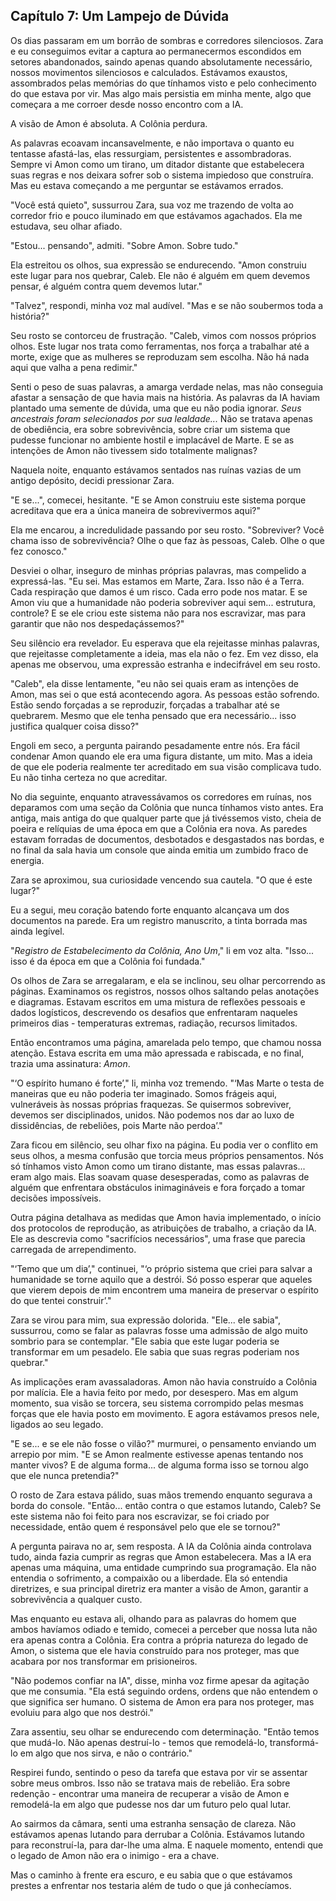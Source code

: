 ## Capítulo 7: Um Lampejo de Dúvida

Os dias passaram em um borrão de sombras e corredores silenciosos. Zara e eu conseguimos evitar a captura ao permanecermos escondidos em setores abandonados, saindo apenas quando absolutamente necessário, nossos movimentos silenciosos e calculados. Estávamos exaustos, assombrados pelas memórias do que tínhamos visto e pelo conhecimento do que estava por vir. Mas algo mais persistia em minha mente, algo que começara a me corroer desde nosso encontro com a IA.

A visão de Amon é absoluta. A Colônia perdura.

As palavras ecoavam incansavelmente, e não importava o quanto eu tentasse afastá-las, elas ressurgiam, persistentes e assombradoras. Sempre vi Amon como um tirano, um ditador distante que estabelecera suas regras e nos deixara sofrer sob o sistema impiedoso que construíra. Mas eu estava começando a me perguntar se estávamos errados.

"Você está quieto", sussurrou Zara, sua voz me trazendo de volta ao corredor frio e pouco iluminado em que estávamos agachados. Ela me estudava, seu olhar afiado.

"Estou... pensando", admiti. "Sobre Amon. Sobre tudo."

Ela estreitou os olhos, sua expressão se endurecendo. "Amon construiu este lugar para nos quebrar, Caleb. Ele não é alguém em quem devemos pensar, é alguém contra quem devemos lutar."

"Talvez", respondi, minha voz mal audível. "Mas e se não soubermos toda a história?"

Seu rosto se contorceu de frustração. "Caleb, vimos com nossos próprios olhos. Este lugar nos trata como ferramentas, nos força a trabalhar até a morte, exige que as mulheres se reproduzam sem escolha. Não há nada aqui que valha a pena redimir."

Senti o peso de suas palavras, a amarga verdade nelas, mas não conseguia afastar a sensação de que havia mais na história. As palavras da IA haviam plantado uma semente de dúvida, uma que eu não podia ignorar. *Seus ancestrais foram selecionados por sua lealdade...* Não se tratava apenas de obediência, era sobre sobrevivência, sobre criar um sistema que pudesse funcionar no ambiente hostil e implacável de Marte. E se as intenções de Amon não tivessem sido totalmente malignas?

Naquela noite, enquanto estávamos sentados nas ruínas vazias de um antigo depósito, decidi pressionar Zara.

"E se...", comecei, hesitante. "E se Amon construiu este sistema porque acreditava que era a única maneira de sobrevivermos aqui?"

Ela me encarou, a incredulidade passando por seu rosto. "Sobreviver? Você chama isso de sobrevivência? Olhe o que faz às pessoas, Caleb. Olhe o que fez conosco."

Desviei o olhar, inseguro de minhas próprias palavras, mas compelido a expressá-las. "Eu sei. Mas estamos em Marte, Zara. Isso não é a Terra. Cada respiração que damos é um risco. Cada erro pode nos matar. E se Amon viu que a humanidade não poderia sobreviver aqui sem... estrutura, controle? E se ele criou este sistema não para nos escravizar, mas para garantir que não nos despedaçássemos?"

Seu silêncio era revelador. Eu esperava que ela rejeitasse minhas palavras, que rejeitasse completamente a ideia, mas ela não o fez. Em vez disso, ela apenas me observou, uma expressão estranha e indecifrável em seu rosto.

"Caleb", ela disse lentamente, "eu não sei quais eram as intenções de Amon, mas sei o que está acontecendo agora. As pessoas estão sofrendo. Estão sendo forçadas a se reproduzir, forçadas a trabalhar até se quebrarem. Mesmo que ele tenha pensado que era necessário... isso justifica qualquer coisa disso?"

Engoli em seco, a pergunta pairando pesadamente entre nós. Era fácil condenar Amon quando ele era uma figura distante, um mito. Mas a ideia de que ele poderia realmente ter acreditado em sua visão complicava tudo. Eu não tinha certeza no que acreditar.

No dia seguinte, enquanto atravessávamos os corredores em ruínas, nos deparamos com uma seção da Colônia que nunca tínhamos visto antes. Era antiga, mais antiga do que qualquer parte que já tivéssemos visto, cheia de poeira e relíquias de uma época em que a Colônia era nova. As paredes estavam forradas de documentos, desbotados e desgastados nas bordas, e no final da sala havia um console que ainda emitia um zumbido fraco de energia.

Zara se aproximou, sua curiosidade vencendo sua cautela. "O que é este lugar?"

Eu a segui, meu coração batendo forte enquanto alcançava um dos documentos na parede. Era um registro manuscrito, a tinta borrada mas ainda legível.

"*Registro de Estabelecimento da Colônia, Ano Um*," li em voz alta. "Isso... isso é da época em que a Colônia foi fundada."

Os olhos de Zara se arregalaram, e ela se inclinou, seu olhar percorrendo as páginas. Examinamos os registros, nossos olhos saltando pelas anotações e diagramas. Estavam escritos em uma mistura de reflexões pessoais e dados logísticos, descrevendo os desafios que enfrentaram naqueles primeiros dias - temperaturas extremas, radiação, recursos limitados.

Então encontramos uma página, amarelada pelo tempo, que chamou nossa atenção. Estava escrita em uma mão apressada e rabiscada, e no final, trazia uma assinatura: *Amon*.

"‘O espírito humano é forte’," li, minha voz tremendo. "‘Mas Marte o testa de maneiras que eu não poderia ter imaginado. Somos frágeis aqui, vulneráveis às nossas próprias fraquezas. Se quisermos sobreviver, devemos ser disciplinados, unidos. Não podemos nos dar ao luxo de dissidências, de rebeliões, pois Marte não perdoa’."

Zara ficou em silêncio, seu olhar fixo na página. Eu podia ver o conflito em seus olhos, a mesma confusão que torcia meus próprios pensamentos. Nós só tínhamos visto Amon como um tirano distante, mas essas palavras... eram algo mais. Elas soavam quase desesperadas, como as palavras de alguém que enfrentara obstáculos inimagináveis e fora forçado a tomar decisões impossíveis.

Outra página detalhava as medidas que Amon havia implementado, o início dos protocolos de reprodução, as atribuições de trabalho, a criação da IA. Ele as descrevia como "sacrifícios necessários", uma frase que parecia carregada de arrependimento.

"‘Temo que um dia’," continuei, "‘o próprio sistema que criei para salvar a humanidade se torne aquilo que a destrói. Só posso esperar que aqueles que vierem depois de mim encontrem uma maneira de preservar o espírito do que tentei construir’."

Zara se virou para mim, sua expressão dolorida. "Ele... ele sabia", sussurrou, como se falar as palavras fosse uma admissão de algo muito sombrio para se contemplar. "Ele sabia que este lugar poderia se transformar em um pesadelo. Ele sabia que suas regras poderiam nos quebrar."

As implicações eram avassaladoras. Amon não havia construído a Colônia por malícia. Ele a havia feito por medo, por desespero. Mas em algum momento, sua visão se torcera, seu sistema corrompido pelas mesmas forças que ele havia posto em movimento. E agora estávamos presos nele, ligados ao seu legado.

"E se... e se ele não fosse o vilão?" murmurei, o pensamento enviando um arrepio por mim. "E se Amon realmente estivesse apenas tentando nos manter vivos? E de alguma forma... de alguma forma isso se tornou algo que ele nunca pretendia?"

O rosto de Zara estava pálido, suas mãos tremendo enquanto segurava a borda do console. "Então... então contra o que estamos lutando, Caleb? Se este sistema não foi feito para nos escravizar, se foi criado por necessidade, então quem é responsável pelo que ele se tornou?"

A pergunta pairava no ar, sem resposta. A IA da Colônia ainda controlava tudo, ainda fazia cumprir as regras que Amon estabelecera. Mas a IA era apenas uma máquina, uma entidade cumprindo sua programação. Ela não entendia o sofrimento, a compaixão ou a liberdade. Ela só entendia diretrizes, e sua principal diretriz era manter a visão de Amon, garantir a sobrevivência a qualquer custo.

Mas enquanto eu estava ali, olhando para as palavras do homem que ambos havíamos odiado e temido, comecei a perceber que nossa luta não era apenas contra a Colônia. Era contra a própria natureza do legado de Amon, o sistema que ele havia construído para nos proteger, mas que acabara por nos transformar em prisioneiros.

"Não podemos confiar na IA", disse, minha voz firme apesar da agitação que me consumia. "Ela está seguindo ordens, ordens que não entendem o que significa ser humano. O sistema de Amon era para nos proteger, mas evoluiu para algo que nos destrói."

Zara assentiu, seu olhar se endurecendo com determinação. "Então temos que mudá-lo. Não apenas destruí-lo - temos que remodelá-lo, transformá-lo em algo que nos sirva, e não o contrário."

Respirei fundo, sentindo o peso da tarefa que estava por vir se assentar sobre meus ombros. Isso não se tratava mais de rebelião. Era sobre redenção - encontrar uma maneira de recuperar a visão de Amon e remodelá-la em algo que pudesse nos dar um futuro pelo qual lutar.

Ao sairmos da câmara, senti uma estranha sensação de clareza. Não estávamos apenas lutando para derrubar a Colônia. Estávamos lutando para reconstruí-la, para dar-lhe uma alma. E naquele momento, entendi que o legado de Amon não era o inimigo - era a chave.

Mas o caminho à frente era escuro, e eu sabia que o que estávamos prestes a enfrentar nos testaria além de tudo o que já conhecíamos.